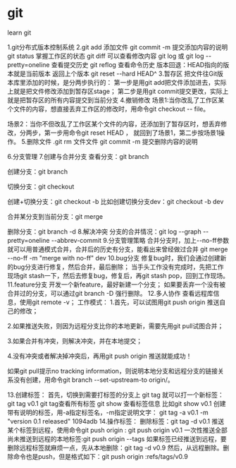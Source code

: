 # git
learn git


1.git分布式版本控制系统
2.git add <file> 添加文件
git commit -m <message> 提交添加内容的说明
git status 掌握工作区的状态
git diff 可以查看修改内容
git log 或 git log --pretty=oneline 查看提交历史
git reflog 查看命令历史
版本回退：HEAD指向的版本就是当前版本 返回上个版本 git reset --hard  HEAD^
3.暂存区
把文件往Git版本库里添加的时候，是分两步执行的：
第一步是用git add把文件添加进去，实际上就是把文件修改添加到暂存区stage；
第二步是用git commit提交更改，实际上就是把暂存区的所有内容提交到当前分支
4.撤销修改
场景1:当你改乱了工作区某个文件的内容，想直接丢弃工作区的修改时，用命令git checkout -- file。

场景2：当你不但改乱了工作区某个文件的内容，还添加到了暂存区时，想丢弃修改，分两步，第一步用命令git reset HEAD <file>，
就回到了场景1，第二步按场景1操作。
5.删除文件
.git rm <file> 文件文件
git commit -m <message> 提交删除内容的说明

6.分支管理
7.创建与合并分支
查看分支：git branch

创建分支：git branch <name>

切换分支：git checkout <name>

创建+切换分支：git checkout -b <name>  比如创建切换分支dev：git checkout -b dev

合并某分支到当前分支：git merge <name>

删除分支：git branch -d <name>
8.解决冲突
分支的合并情况：git log --graph --pretty=oneline --abbrev-commit
9.分支管理策略
合并分支时，加上--no-ff参数就可以用普通模式合并，合并后的历史有分支，能看出来曾经做过合并
git merge --no-ff -m "merge with no-ff" dev
10.bug分支
修复bug时，我们会通过创建新的bug分支进行修复，然后合并，最后删除；
当手头工作没有完成时，先把工作现场git stash一下，然后去修复bug，修复后，再git stash pop，回到工作现场。
11.feature分支
开发一个新feature，最好新建一个分支；
如果要丢弃一个没有被合并过的分支，可以通过git branch -D <name>强行删除。
12.多人协作
查看远程库信息，使用git remote -v；
工作模式：
1.首先，可以试图用git push origin <branch-name>推送自己的修改；

2.如果推送失败，则因为远程分支比你的本地更新，需要先用git pull试图合并；

3.如果合并有冲突，则解决冲突，并在本地提交；

4.没有冲突或者解决掉冲突后，再用git push origin <branch-name>推送就能成功！

如果git pull提示no tracking information，则说明本地分支和远程分支的链接关系没有创建，用命令git branch --set-upstream-to <branch-name> origin/<branch-name>。

13.创建标签：
首先，切换到需要打标签的分支上
git tag <name>就可以打一个新标签：git tag v0.1
git tag查看所有标签
git show <tagname>查看标签信息 比如git show v0.1
创建带有说明的标签，用-a指定标签名，-m指定说明文字：
git tag -a v0.1 -m "version 0.1 released" 1094adb
14.操作标签：
删除标签：git tag -d v0.1
推送某个标签到远程，使用命令git push origin <tagname>: git push origin v0.1
一次性推送全部尚未推送到远程的本地标签:git push origin --tags
如果标签已经推送到远程，要删除远程标签就麻烦一点，先从本地删除：git tag -d v0.9
然后，从远程删除。删除命令也是push，但是格式如下：git push origin :refs/tags/v0.9